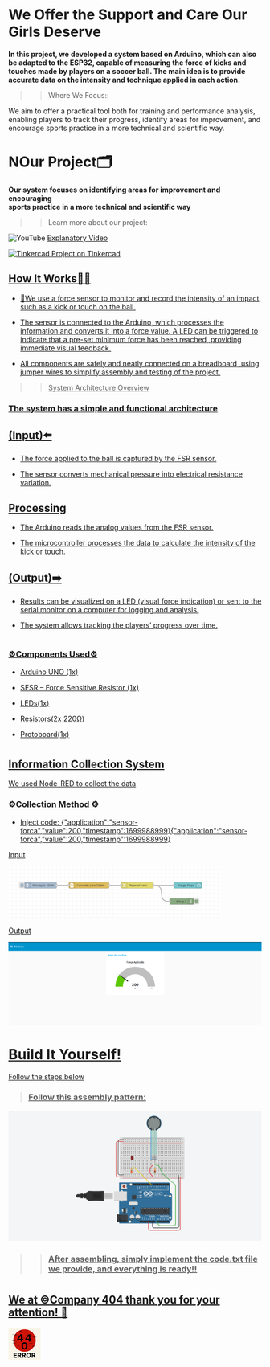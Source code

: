 # We Offer the Support and Care Our<br />Girls Deserve
<strong><p>In this project, we developed a system based on Arduino, which can also be adapted to the ESP32, capable of measuring the force of kicks and touches made by players on a soccer ball. The main idea is to provide accurate data on the intensity and technique applied in each action.</p></strong>


>> Where We Focus::
<p>We aim to offer a practical tool both for training and performance analysis, enabling players to track their progress, identify areas for improvement, and encourage sports practice in a more technical and scientific way.</p>


# 
 # NOur Project🗂️
<strong>Our system focuses on identifying areas for improvement and encouraging<br />sports practice in a more technical and scientific way</strong>

>> Learn more about our project:

![YouTube](https://upload.wikimedia.org/wikipedia/commons/thumb/0/09/YouTube_full-color_icon_(2017).svg/64px-YouTube_full-color_icon_(2017).svg.png)
<a href="https://youtu.be/mpvPlb8FJKs"> Explanatory Video
 
![Tinkercad](./images/Imagem%20do%20WhatsApp%20de%202025-05-31%20à(s)%2019.11.13_d333cb35.jpg)
<a href="https://www.tinkercad.com/things/cwMRDdtIUm3-circuito-de-forca-?sharecode=9yPXvnIw1y9zixqjGD34_Y87SNiKPYB1XcAP7_vBDYc"> Project on Tinkercad


<h2> How It Works🤷‍♂️ </h2>

- 🔧We use a force sensor to monitor and record the intensity of an impact, such as a kick or touch on the ball.

- The sensor is connected to the Arduino, which processes the information and converts it into a force value. A LED can be triggered to indicate that a pre-set minimum force has been reached, providing immediate visual feedback.

- All components are safely and neatly connected on a breadboard, using jumper wires to simplify assembly and testing of the project.

>> System Architecture Overview

<h3>The system has a simple and functional architecture</h3>
<p></p>

<h2>(Input)⬅️</h2>

- The force applied to the ball is captured by the FSR sensor.

- The sensor converts mechanical pressure into electrical resistance variation.

<h2>Processing</h2>

- The Arduino reads the analog values from the FSR sensor.

- The microcontroller processes the data to calculate the intensity of the kick or touch.

<h2>(Output)➡️</h2>

- Results can be visualized on a LED (visual force indication) or sent to the serial monitor on a computer for logging and analysis.

- The system allows tracking the players’ progress over time.
#

<h3> ⚙️Components Used⚙️ </h3>

- Arduino UNO (1x)

- SFSR – Force Sensitive Resistor (1x)

- LEDs(1x)

- Resistors(2x 220Ω)

- Protoboard(1x)
#

<h2>Information Collection System</h2>
<p>We used Node-RED to collect the data</p>

<h3> ⚙️Collection Method ⚙️ </h3>

- Inject code: {"application":"sensor-forca","value":200,"timestamp":1699988999}{"application":"sensor-forca","value":200,"timestamp":1699988999}

<p>Input</p>

![Recrie!](./images/Captura%20de%20tela%202025-09-15%20223741.png)

<p>Output</p>

![Recrie!](./images/Captura%20de%20tela%202025-09-15%20231048.png)

#

# Build It Yourself!
<p>Follow the steps below</p>

> <h3>Follow this assembly pattern:</h3>

![Recrie!](./images/Captura%20de%20tela%202025-09-15%20212126.png) 

>> <h3>After assembling, simply implement the code.txt file we provide, and everything is ready!!</h3>

#

<h2>We at ©Company 404 thank you for your attention! 👋</h2>

![Company 404](./images/error_64x64.png)